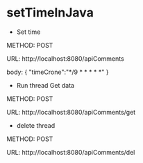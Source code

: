 # setTimeInJava

* Set time 

METHOD: POST

URL: http://localhost:8080/apiComments

body: 
{
    "timeCrone":"*/9 * * * * *"
}





* Run thread Get data

METHOD: POST

URL: http://localhost:8080/apiComments/get






* delete thread

METHOD: POST

URL: http://localhost:8080/apiComments/del


